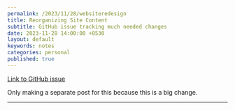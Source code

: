 ```yaml
---
permalink: /2023/11/28/websiteredesign
title: Reorganizing Site Content
subtitle: GitHub issue tracking much needed changes 
date: 2023-11-28 14:00:00 +0530
layout: default
keywords: notes
categories: personal
published: true
---
```


[Link to GitHub issue](https://github.com/kyscg/kyscg.github.io/issues/3)

Only making a separate post for this because this is a big change.

---
